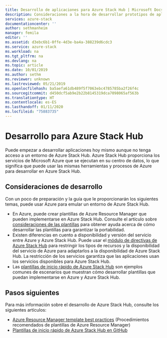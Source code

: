 ```yaml
---
title: Desarrollo de aplicaciones para Azure Stack Hub | Microsoft Docs
description: Consideraciones a la hora de desarrollar prototipos de aplicaciones en Azure Stack Hub mediante los servicios de Azure.
services: azure-stack
documentationcenter: ''
author: sethmanheim
manager: femila
editor: ''
ms.assetid: d3ebc6b1-0ffe-4d3e-ba4a-388239d6cdc3
ms.service: azure-stack
ms.workload: na
ms.tgt_pltfrm: na
ms.devlang: na
ms.topic: article
ms.date: 10/01/2019
ms.author: sethm
ms.reviewer: unknown
ms.lastreviewed: 05/21/2019
ms.openlocfilehash: ba5aefa61db489f5f7063ebc4785785ba2f26f4c
ms.sourcegitcommit: d450dcf5ab9e2b22b8145319dca7098065af563b
ms.translationtype: HT
ms.contentlocale: es-ES
ms.lasthandoff: 01/11/2020
ms.locfileid: "75883735"
---
```

# <a name="develop-for-azure-stack-hub"></a>Desarrollo para Azure Stack Hub

Puede empezar a desarrollar aplicaciones hoy mismo aunque no tenga acceso a un entorno de Azure Stack Hub. Azure Stack Hub proporciona los servicios de Microsoft Azure que se ejecutan en su centro de datos, lo que significa que puede usar las mismas herramientas y procesos de Azure para desarrollar en Azure Stack Hub.

## <a name="development-considerations"></a>Consideraciones de desarrollo

Con un poco de preparación y la guía que le proporcionarán los siguientes temas, puede usar Azure para emular un entorno de Azure Stack Hub.

* En Azure, puede crear plantillas de Azure Resource Manager que pueden implementarse en Azure Stack Hub. Consulte el artículo sobre [consideraciones de las plantillas](azure-stack-develop-templates.md) para obtener ayuda acerca de cómo desarrollar las plantillas para garantizar la portabilidad.
* Existen diferencias en cuento a disponibilidad y versión del servicio entre Azure y Azure Stack Hub. Puede usar el [módulo de directivas de Azure Stack Hub](azure-stack-policy-module.md) para restringir los tipos de recursos y la disponibilidad del servicio de Azure para adaptarlos a la disponibilidad de Azure Stack Hub. La restricción de los servicios garantiza que las aplicaciones usan los servicios disponibles para Azure Stack Hub.
* Las [plantillas de inicio rápido de Azure Stack Hub](https://github.com/Azure/AzureStack-QuickStart-Templates) son ejemplos comunes de escenarios que muestran cómo desarrollar plantillas que puedan implementarse en Azure y Azure Stack Hub.

## <a name="next-steps"></a>Pasos siguientes

Para más información sobre el desarrollo de Azure Stack Hub, consulte los siguientes artículos:

* [Azure Resource Manager template best practices](azure-stack-develop-templates.md) (Procedimientos recomendados de plantillas de Azure Resource Manager)
* [Plantillas de inicio rápido de Azure Stack Hub en GitHub](https://github.com/Azure/AzureStack-QuickStart-Templates)
